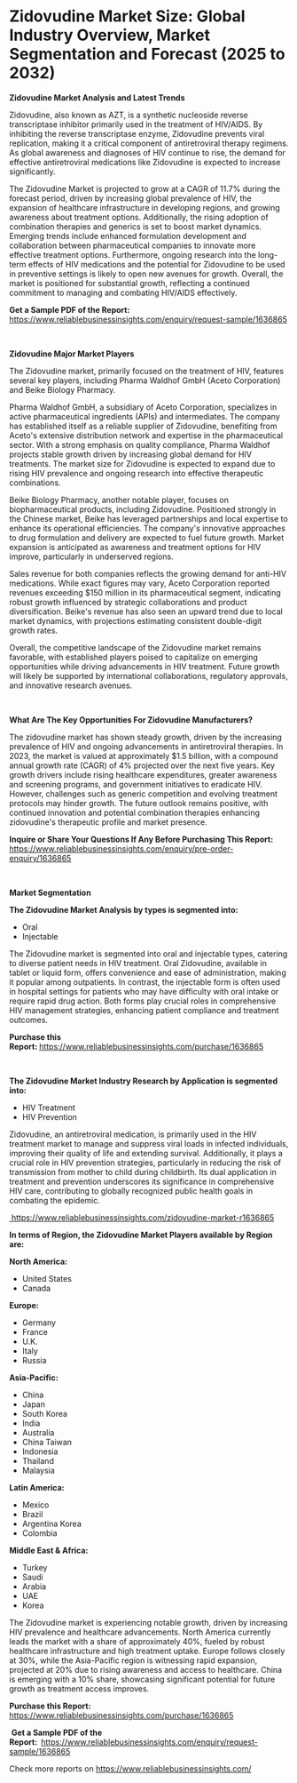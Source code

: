 <p><h1>Zidovudine Market Size: Global Industry Overview, Market Segmentation and Forecast (2025 to 2032)</h1></p><p><strong>Zidovudine Market Analysis and Latest Trends</strong></p>
<p><p>Zidovudine, also known as AZT, is a synthetic nucleoside reverse transcriptase inhibitor primarily used in the treatment of HIV/AIDS. By inhibiting the reverse transcriptase enzyme, Zidovudine prevents viral replication, making it a critical component of antiretroviral therapy regimens. As global awareness and diagnoses of HIV continue to rise, the demand for effective antiretroviral medications like Zidovudine is expected to increase significantly.</p><p>The Zidovudine Market is projected to grow at a CAGR of 11.7% during the forecast period, driven by increasing global prevalence of HIV, the expansion of healthcare infrastructure in developing regions, and growing awareness about treatment options. Additionally, the rising adoption of combination therapies and generics is set to boost market dynamics. Emerging trends include enhanced formulation development and collaboration between pharmaceutical companies to innovate more effective treatment options. Furthermore, ongoing research into the long-term effects of HIV medications and the potential for Zidovudine to be used in preventive settings is likely to open new avenues for growth. Overall, the market is positioned for substantial growth, reflecting a continued commitment to managing and combating HIV/AIDS effectively.</p></p>
<p><strong>Get a Sample PDF of the Report:&nbsp;</strong> <a href="https://www.reliablebusinessinsights.com/enquiry/request-sample/1636865?utm_campaign=3325&utm_medium=2&utm_source=Github&utm_content=ia&utm_term=31032025&utm_id=zidovudine">https://www.reliablebusinessinsights.com/enquiry/request-sample/1636865</a></p>
<p>&nbsp;</p>
<p><strong>Zidovudine Major Market Players</strong></p>
<p><p>The Zidovudine market, primarily focused on the treatment of HIV, features several key players, including Pharma Waldhof GmbH (Aceto Corporation) and Beike Biology Pharmacy. </p><p>Pharma Waldhof GmbH, a subsidiary of Aceto Corporation, specializes in active pharmaceutical ingredients (APIs) and intermediates. The company has established itself as a reliable supplier of Zidovudine, benefiting from Aceto's extensive distribution network and expertise in the pharmaceutical sector. With a strong emphasis on quality compliance, Pharma Waldhof projects stable growth driven by increasing global demand for HIV treatments. The market size for Zidovudine is expected to expand due to rising HIV prevalence and ongoing research into effective therapeutic combinations.</p><p>Beike Biology Pharmacy, another notable player, focuses on biopharmaceutical products, including Zidovudine. Positioned strongly in the Chinese market, Beike has leveraged partnerships and local expertise to enhance its operational efficiencies. The company's innovative approaches to drug formulation and delivery are expected to fuel future growth. Market expansion is anticipated as awareness and treatment options for HIV improve, particularly in underserved regions.</p><p>Sales revenue for both companies reflects the growing demand for anti-HIV medications. While exact figures may vary, Aceto Corporation reported revenues exceeding $150 million in its pharmaceutical segment, indicating robust growth influenced by strategic collaborations and product diversification. Beike's revenue has also seen an upward trend due to local market dynamics, with projections estimating consistent double-digit growth rates. </p><p>Overall, the competitive landscape of the Zidovudine market remains favorable, with established players poised to capitalize on emerging opportunities while driving advancements in HIV treatment. Future growth will likely be supported by international collaborations, regulatory approvals, and innovative research avenues.</p></p>
<p>&nbsp;</p>
<p><strong>What Are The Key Opportunities For Zidovudine Manufacturers?</strong></p>
<p><p>The zidovudine market has shown steady growth, driven by the increasing prevalence of HIV and ongoing advancements in antiretroviral therapies. In 2023, the market is valued at approximately $1.5 billion, with a compound annual growth rate (CAGR) of 4% projected over the next five years. Key growth drivers include rising healthcare expenditures, greater awareness and screening programs, and government initiatives to eradicate HIV. However, challenges such as generic competition and evolving treatment protocols may hinder growth. The future outlook remains positive, with continued innovation and potential combination therapies enhancing zidovudine's therapeutic profile and market presence.</p></p>
<p><strong>Inquire or Share Your Questions If Any Before Purchasing This Report:</strong> <a href="https://www.reliablebusinessinsights.com/enquiry/pre-order-enquiry/1636865?utm_campaign=3325&utm_medium=2&utm_source=Github&utm_content=ia&utm_term=31032025&utm_id=zidovudine">https://www.reliablebusinessinsights.com/enquiry/pre-order-enquiry/1636865</a></p>
<p>&nbsp;</p>
<p><strong>Market Segmentation</strong></p>
<p><strong>The Zidovudine Market Analysis by types is segmented into:</strong></p>
<p><ul><li>Oral</li><li>Injectable</li></ul></p>
<p><p>The Zidovudine market is segmented into oral and injectable types, catering to diverse patient needs in HIV treatment. Oral Zidovudine, available in tablet or liquid form, offers convenience and ease of administration, making it popular among outpatients. In contrast, the injectable form is often used in hospital settings for patients who may have difficulty with oral intake or require rapid drug action. Both forms play crucial roles in comprehensive HIV management strategies, enhancing patient compliance and treatment outcomes.</p></p>
<p><strong>Purchase this Report:&nbsp;</strong><a href="https://www.reliablebusinessinsights.com/purchase/1636865?utm_campaign=3325&utm_medium=2&utm_source=Github&utm_content=ia&utm_term=31032025&utm_id=zidovudine">https://www.reliablebusinessinsights.com/purchase/1636865</a></p>
<p>&nbsp;</p>
<p><strong>The Zidovudine Market Industry Research by Application is segmented into:</strong></p>
<p><ul><li>HIV Treatment</li><li>HIV Prevention</li></ul></p>
<p><p>Zidovudine, an antiretroviral medication, is primarily used in the HIV treatment market to manage and suppress viral loads in infected individuals, improving their quality of life and extending survival. Additionally, it plays a crucial role in HIV prevention strategies, particularly in reducing the risk of transmission from mother to child during childbirth. Its dual application in treatment and prevention underscores its significance in comprehensive HIV care, contributing to globally recognized public health goals in combating the epidemic.</p></p>
<p><a href="https://www.reliablebusinessinsights.com/zidovudine-market-r1636865?utm_campaign=3325&utm_medium=2&utm_source=Github&utm_content=ia&utm_term=31032025&utm_id=zidovudine">&nbsp;https://www.reliablebusinessinsights.com/zidovudine-market-r1636865</a></p>
<p><strong>In terms of Region, the Zidovudine Market Players available by Region are:</strong></p>
<p>
    <p> <strong> North America: </strong>
        <ul>
            <li>United States</li>
            <li>Canada</li>
        </ul>
        </p> 
    <p> <strong> Europe: </strong>
        <ul>
            <li>Germany</li>
            <li>France</li>
            <li>U.K.</li>
            <li>Italy</li>
            <li>Russia</li>
        </ul>
        </p> 
    <p> <strong> Asia-Pacific: </strong>
        <ul>
            <li>China</li>
            <li>Japan</li>
            <li>South Korea</li>
            <li>India</li>
            <li>Australia</li>
            <li>China Taiwan</li>
            <li>Indonesia</li>
            <li>Thailand</li>
            <li>Malaysia</li>
        </ul>
        </p> 
    <p> <strong> Latin America: </strong>
        <ul>
            <li>Mexico</li>
            <li>Brazil</li>
            <li>Argentina Korea</li>
            <li>Colombia</li>
        </ul>
        </p> 
    <p> <strong> Middle East & Africa: </strong>
        <ul>
            <li>Turkey</li>
            <li>Saudi</li>
            <li>Arabia</li>
            <li>UAE</li>
            <li>Korea</li>
        </ul>
    </p>
    </p>
<p><p>The Zidovudine market is experiencing notable growth, driven by increasing HIV prevalence and healthcare advancements. North America currently leads the market with a share of approximately 40%, fueled by robust healthcare infrastructure and high treatment uptake. Europe follows closely at 30%, while the Asia-Pacific region is witnessing rapid expansion, projected at 20% due to rising awareness and access to healthcare. China is emerging with a 10% share, showcasing significant potential for future growth as treatment access improves.</p></p>
<p><strong>Purchase this Report: </strong><a href="https://www.reliablebusinessinsights.com/purchase/1636865?utm_campaign=3325&utm_medium=2&utm_source=Github&utm_content=ia&utm_term=31032025&utm_id=zidovudine">https://www.reliablebusinessinsights.com/purchase/1636865</a></p>
<p>&nbsp;<strong>Get a Sample PDF of the Report:&nbsp;&nbsp;</strong><a href="https://www.reliablebusinessinsights.com/enquiry/request-sample/1636865?utm_campaign=3325&utm_medium=2&utm_source=Github&utm_content=ia&utm_term=31032025&utm_id=zidovudine">https://www.reliablebusinessinsights.com/enquiry/request-sample/1636865</a></p>
<p><strong></strong></p>
<p>Check more reports on <a href="https://www.reliablebusinessinsights.com/?utm_campaign=3325&utm_medium=2&utm_source=Github&utm_content=ia&utm_term=31032025&utm_id=zidovudine">https://www.reliablebusinessinsights.com/</a></p>